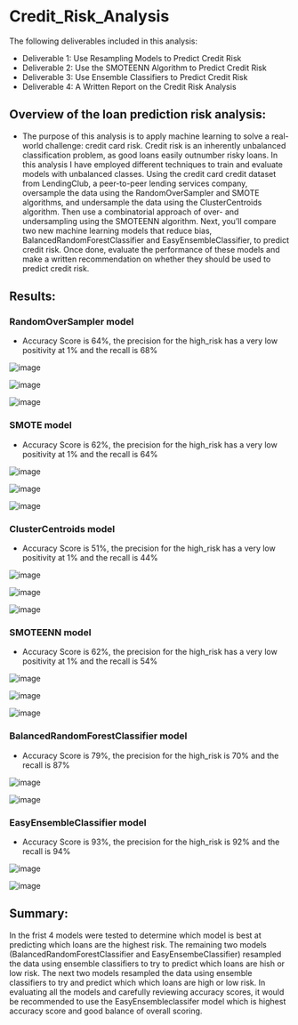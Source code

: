 # Credit_Risk_Analysis

The following deliverables included in this analysis:

 - Deliverable 1: Use Resampling Models to Predict Credit Risk
 - Deliverable 2: Use the SMOTEENN Algorithm to Predict Credit Risk
 - Deliverable 3: Use Ensemble Classifiers to Predict Credit Risk
 - Deliverable 4: A Written Report on the Credit Risk Analysis 

## Overview of the loan prediction risk analysis:

- The purpose of this analysis is to apply machine learning to solve a real-world challenge: credit card risk.  Credit risk is an inherently unbalanced classification problem, as good loans easily outnumber risky loans.  In this analysis I have employed different techniques to train and evaluate models with unbalanced classes. Using the credit card credit dataset from LendingClub, a peer-to-peer lending services company, oversample the data using the RandomOverSampler and SMOTE algorithms, and undersample the data using the ClusterCentroids algorithm. Then use a combinatorial approach of over- and undersampling using the SMOTEENN algorithm. Next, you’ll compare two new machine learning models that reduce bias, BalancedRandomForestClassifier and EasyEnsembleClassifier, to predict credit risk. Once done, evaluate the performance of these models and make a written recommendation on whether they should be used to predict credit risk.

## Results:

### RandomOverSampler model
- Accuracy Score is 64%, the precision for the high_risk has a very low positivity at 1% and the recall is 68%

![image](https://user-images.githubusercontent.com/85530690/136484039-82101300-06bb-4435-932f-ed1026cfff9c.png)


![image](https://user-images.githubusercontent.com/85530690/136484312-c712f7ba-4761-4f0b-9929-dd1e58269920.png)

![image](https://user-images.githubusercontent.com/85530690/136484453-463bff5d-131f-4a50-a8cb-08a17e755ce4.png)


### SMOTE model 
- Accuracy Score is 62%, the precision for the high_risk has a very low positivity at 1% and the recall is 64%

![image](https://user-images.githubusercontent.com/85530690/136484568-d860b92e-fa6d-4b5d-8db6-8901f4f3f660.png)

![image](https://user-images.githubusercontent.com/85530690/136484608-8ac1cfca-52d6-4abc-b187-8a6eba867495.png)

![image](https://user-images.githubusercontent.com/85530690/136484644-b4369d22-0db9-4cda-bea0-c162d0accc85.png)


### ClusterCentroids model 
- Accuracy Score is 51%, the precision for the high_risk has a very low positivity at 1% and the recall is 44%

![image](https://user-images.githubusercontent.com/85530690/136484709-ac6a6210-69cb-4b83-aedb-598bc6e00cdd.png)

![image](https://user-images.githubusercontent.com/85530690/136484759-243e42b3-5eb2-4d33-824c-2ee76ebb0378.png)

![image](https://user-images.githubusercontent.com/85530690/136484795-0456d708-857e-4af8-a397-b66d468181d5.png)

### SMOTEENN model
- Accuracy Score is 62%, the precision for the high_risk has a very low positivity at 1% and the recall is 54%

![image](https://user-images.githubusercontent.com/85530690/136484858-016633ab-d780-4134-afc1-2d0293f7b781.png)

![image](https://user-images.githubusercontent.com/85530690/136484892-8a64bd93-2a32-4a23-86c3-33aa2c8c4e38.png)

![image](https://user-images.githubusercontent.com/85530690/136484921-1fa0e699-6a6e-4bbc-b6a9-01c863f41445.png)


### BalancedRandomForestClassifier model
- Accuracy Score is 79%, the precision for the high_risk is 70% and the recall is 87%

![image](https://user-images.githubusercontent.com/85530690/136485290-3d8d2e27-57ac-4c79-9405-0f02964049fb.png)

![image](https://user-images.githubusercontent.com/85530690/136485308-dd54e7c1-acd8-4050-8b1f-d095ce71f75f.png)

### EasyEnsembleClassifier model
- Accuracy Score is 93%, the precision for the high_risk is 92% and the recall is 94%

![image](https://user-images.githubusercontent.com/85530690/136485344-548a184c-00a8-4825-864c-889e673828b8.png)

![image](https://user-images.githubusercontent.com/85530690/136485364-36d48d15-5247-4831-994f-bf983057cc57.png)


## Summary:

In the frist 4 models were tested to determine which model is best at predicting which loans are the highest risk.  The remaining two models (BalancedRandomForestClassifier and EasyEnsembeClassifier) resampled the data using ensemble classifiers to try to predict which loans are hish or low risk.  The next two models resampled the data using ensemble classifiers to try and predict which which loans are high or low risk.  In evaluating all the models and carefully reviewing accuracy scores, it would be recommended to use the EasyEnsembleclassifer model which is highest accuracy score and good balance of overall scoring.
